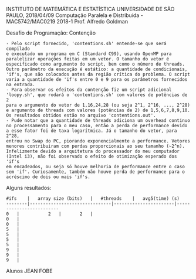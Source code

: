 INSTITUTO DE MATEMÁTICA E ESTATÍSTICA UNIVERSIDADE DE SÃO PAULO, 2018/04/09
Computação Paralela e Distribuída - MAC5742/MAC0219 2018-1 Prof. Alfredo Goldman 

Desafio de Programação: Contenção

	- Pelo script fornecido, 'contentions.sh' entende-se que será compilado 
	e executado um programa em C (Standard C99), usando OpenMP para 
	paralelizar operações feitas em um vetor. O tamanho do vetor é 
	especificado como argumento do script, bem como o número de threads. 
	Outro parâmetro da execução é estático: a quantidade de condicionais, 
	'if's, que são colocados antes da região crítica do problema. O script 
	varia a quantidade de 'if's entre 0 e 9 para os parâmetros fornecidos 
	na entrada. 
	- Para observar os efeitos da contenção fiz um script adicional 
	'loopy.sh', que rodará o 'contentions.sh' com valores de potências de 2
	para o argumento do vetor de 1,16,24,28 (ou seja 2^1, 2^16, ..., 2^28) 
	e argumento de threads com valores (potências de 2) de 1,5,6,7,8,9,10. 
	Os resultados obtidos estão no arquivo 'contentions.out'.
	- Pude notar que a quantidade de threads adiciona um overhead continuo 
	no processamento para o meu caso, então a perda de performance devido
	a esse fator foi de taxa logarítmica. Já o tamanho do vetor, para 2^28,
	entrou no Swap do PC, piorando exponencialmente a performance. Vetores
	menores contribuiram com perdas proporcionais ao seu tamanho (~2^n).
	Infelizmente devido a arquitetura do processador do meu computador
	(Intel i3), não foi observado o efeito de otimização esperado dos 'if's
	em encadeados, ou seja só houve melhoria de performance entre o caso 
	sem 'if'. Curiosamente, também não houve perda de performance para o 
	acréscimo de dois ou mais 'if's. 
	
 
Alguns resultados:
	
	#ifs	|	array size (bits)	|	#threads	|	avg5(time) (s)	
	--------|-------------------------------|-----------------------|-------------------------
	0	|			2	|		2	|		
	0	|			
	0	|
	5	|
	5	|
	5	|
	5	|
	9	|
	9	|
	9	|

Alunos 	JEAN FOBE

